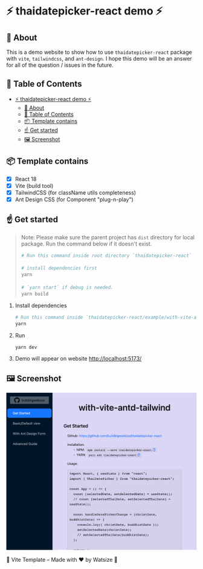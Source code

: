 # ⚡ thaidatepicker-react demo ⚡

## 📘 About

This is a demo website to show how to use `thaidatepicker-react` package with `vite`, `tailwindcss`, and `ant-design`. I hope this demo will be an answer for all of the question / issues in the future.

## 📝 Table of Contents

- [⚡ thaidatepicker-react demo ⚡](#-thaidatepicker-react-demo-)
  - [📘 About](#-about)
  - [📝 Table of Contents](#-table-of-contents)
  - [📦 Template contains](#-template-contains)
  - [☝️ Get started](#️-get-started)
  - [🖼️ Screenshot](#️-screenshot)

## 📦 Template contains

- [x] React 18
- [x] Vite (build tool)
- [x] TailwindCSS (for className utils completeness)
- [x] Ant Design CSS (for Component "plug-n-play")

## ☝️ Get started

> Note: Please make sure the parent project has `dist` directory for local package. Run the command below if it doesn't exist.
>
> ```bash
> # Run this command inside root directory `thaidatepicker-react`
> 
> # install dependencies first
> yarn
> 
> # `yarn start` if debug is needed.
> yarn build
> ```

1. Install dependencies

   ```bash
   # Run this command inside `thaidatepicker-react/example/with-vite-antd-tailwind`
   yarn
   ```

2. Run

   ```bash
   yarn dev
   ```

3. Demo will appear on website [http://localhost:5173/](http://localhost:5173/)

## 🖼️ Screenshot

![Demo](docs/demo.png)

🌈 Vite Template – Made with ❤️ by Watsize 🌈
